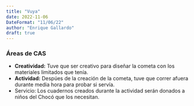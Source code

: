 ```yaml
---
title: "Vuya"
date: 2022-11-06
DateFormat: "11/06/22"
author: "Enrique Gallardo"
draft: true
---
```


### Áreas de CAS

- **Creatividad:** Tuve que ser creativo para diseñar la cometa con los materiales limitados que tenía.
- **Actividad:** Despúes de la creación de la cometa, tuve que correr afuera durante media hora para probar si servía.
- Servicio: Los cuadernos creados durante la actividad serán donados a niños del Chocó que los necesitan.
